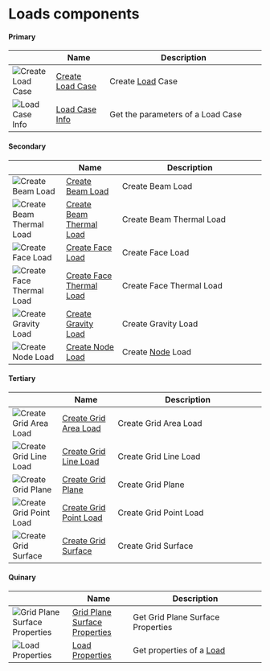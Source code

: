 # Loads components
<!--- This file has been auto-generated, do not change it manually! Edit the generator here: https://github.com/arup-group/GSA-Grasshopper/tree/main/DocsGeneration --->

#### Primary

|<img width="20"/>   |<img width="200"/> Name |<img width="1000"/> Description |
| ----------- | ----------- | ----------- |
|![Create Load Case](./images/CreateLoadCase.png) |[Create Load Case](gsagh-create-load-case-component.md) |Create [Load](gsagh-load-parameter.md) Case  |
|![Load Case Info](./images/LoadCaseInfo.png) |[Load Case Info](gsagh-load-case-info-component.md) |Get the parameters of a Load Case |

#### Secondary

|<img width="20"/>   |<img width="200"/> Name |<img width="1000"/> Description |
| ----------- | ----------- | ----------- |
|![Create Beam Load](./images/CreateBeamLoad.png) |[Create Beam Load](gsagh-create-beam-load-component.md) |Create Beam Load |
|![Create Beam Thermal Load](./images/CreateBeamThermalLoad.png) |[Create Beam Thermal Load](gsagh-create-beam-thermal-load-component.md) |Create Beam Thermal Load |
|![Create Face Load](./images/CreateFaceLoad.png) |[Create Face Load](gsagh-create-face-load-component.md) |Create Face Load |
|![Create Face Thermal Load](./images/CreateFaceThermalLoad.png) |[Create Face Thermal Load](gsagh-create-face-thermal-load-component.md) |Create Face Thermal Load |
|![Create Gravity Load](./images/CreateGravityLoad.png) |[Create Gravity Load](gsagh-create-gravity-load-component.md) |Create Gravity Load |
|![Create Node Load](./images/CreateNodeLoad.png) |[Create Node Load](gsagh-create-node-load-component.md) |Create [Node](gsagh-node-parameter.md) Load  |

#### Tertiary

|<img width="20"/>   |<img width="200"/> Name |<img width="1000"/> Description |
| ----------- | ----------- | ----------- |
|![Create Grid Area Load](./images/CreateGridAreaLoad.png) |[Create Grid Area Load](gsagh-create-grid-area-load-component.md) |Create Grid Area Load |
|![Create Grid Line Load](./images/CreateGridLineLoad.png) |[Create Grid Line Load](gsagh-create-grid-line-load-component.md) |Create Grid Line Load |
|![Create Grid Plane](./images/CreateGridPlane.png) |[Create Grid Plane](gsagh-create-grid-plane-component.md) |Create Grid Plane |
|![Create Grid Point Load](./images/CreateGridPointLoad.png) |[Create Grid Point Load](gsagh-create-grid-point-load-component.md) |Create Grid Point Load |
|![Create Grid Surface](./images/CreateGridSurface.png) |[Create Grid Surface](gsagh-create-grid-surface-component.md) |Create Grid Surface |

#### Quinary

|<img width="20"/>   |<img width="200"/> Name |<img width="1000"/> Description |
| ----------- | ----------- | ----------- |
|![Grid Plane Surface Properties](./images/GridPlaneSurfaceProperties.png) |[Grid Plane Surface Properties](gsagh-grid-plane-surface-properties-component.md) |Get Grid Plane Surface Properties |
|![Load Properties](./images/LoadProperties.png) |[Load Properties](gsagh-load-properties-component.md) |Get properties of a [Load](gsagh-load-parameter.md)  |
